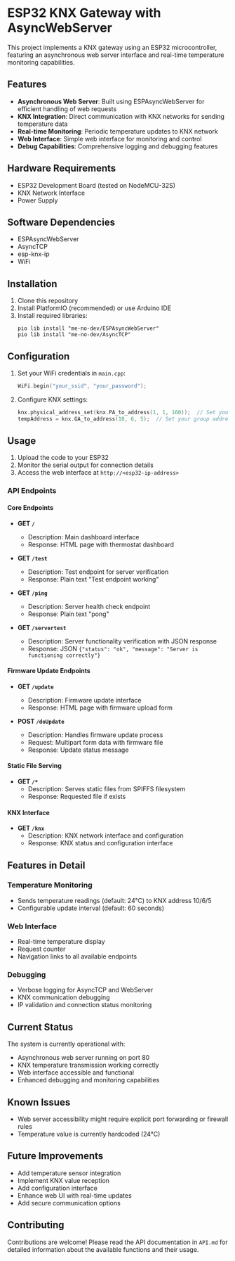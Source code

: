 # ESP32 KNX Gateway with AsyncWebServer

This project implements a KNX gateway using an ESP32 microcontroller, featuring an asynchronous web server interface and real-time temperature monitoring capabilities.

## Features

- **Asynchronous Web Server**: Built using ESPAsyncWebServer for efficient handling of web requests
- **KNX Integration**: Direct communication with KNX networks for sending temperature data
- **Real-time Monitoring**: Periodic temperature updates to KNX network
- **Web Interface**: Simple web interface for monitoring and control
- **Debug Capabilities**: Comprehensive logging and debugging features

## Hardware Requirements

- ESP32 Development Board (tested on NodeMCU-32S)
- KNX Network Interface
- Power Supply

## Software Dependencies

- ESPAsyncWebServer
- AsyncTCP
- esp-knx-ip
- WiFi

## Installation

1. Clone this repository
2. Install PlatformIO (recommended) or use Arduino IDE
3. Install required libraries:
   ```
   pio lib install "me-no-dev/ESPAsyncWebServer"
   pio lib install "me-no-dev/AsyncTCP"
   ```

## Configuration

1. Set your WiFi credentials in `main.cpp`:
   ```cpp
   WiFi.begin("your_ssid", "your_password");
   ```

2. Configure KNX settings:
   ```cpp
   knx.physical_address_set(knx.PA_to_address(1, 1, 160));  // Set your physical address
   tempAddress = knx.GA_to_address(10, 6, 5);  // Set your group address
   ```

## Usage

1. Upload the code to your ESP32
2. Monitor the serial output for connection details
3. Access the web interface at `http://<esp32-ip-address>`

### API Endpoints

#### Core Endpoints

- **GET `/`**
  - Description: Main dashboard interface
  - Response: HTML page with thermostat dashboard

- **GET `/test`**
  - Description: Test endpoint for server verification
  - Response: Plain text "Test endpoint working"

- **GET `/ping`**
  - Description: Server health check endpoint
  - Response: Plain text "pong"

- **GET `/servertest`**
  - Description: Server functionality verification with JSON response
  - Response: JSON `{"status": "ok", "message": "Server is functioning correctly"}`

#### Firmware Update Endpoints

- **GET `/update`**
  - Description: Firmware update interface
  - Response: HTML page with firmware upload form

- **POST `/doUpdate`**
  - Description: Handles firmware update process
  - Request: Multipart form data with firmware file
  - Response: Update status message

#### Static File Serving

- **GET `/*`**
  - Description: Serves static files from SPIFFS filesystem
  - Response: Requested file if exists

#### KNX Interface

- **GET `/knx`**
  - Description: KNX network interface and configuration
  - Response: KNX status and configuration interface

## Features in Detail

### Temperature Monitoring
- Sends temperature readings (default: 24°C) to KNX address 10/6/5
- Configurable update interval (default: 60 seconds)

### Web Interface
- Real-time temperature display
- Request counter
- Navigation links to all available endpoints

### Debugging
- Verbose logging for AsyncTCP and WebServer
- KNX communication debugging
- IP validation and connection status monitoring

## Current Status

The system is currently operational with:
- Asynchronous web server running on port 80
- KNX temperature transmission working correctly
- Web interface accessible and functional
- Enhanced debugging and monitoring capabilities

## Known Issues

- Web server accessibility might require explicit port forwarding or firewall rules
- Temperature value is currently hardcoded (24°C)

## Future Improvements

- Add temperature sensor integration
- Implement KNX value reception
- Add configuration interface
- Enhance web UI with real-time updates
- Add secure communication options

## Contributing

Contributions are welcome! Please read the API documentation in `API.md` for detailed information about the available functions and their usage.